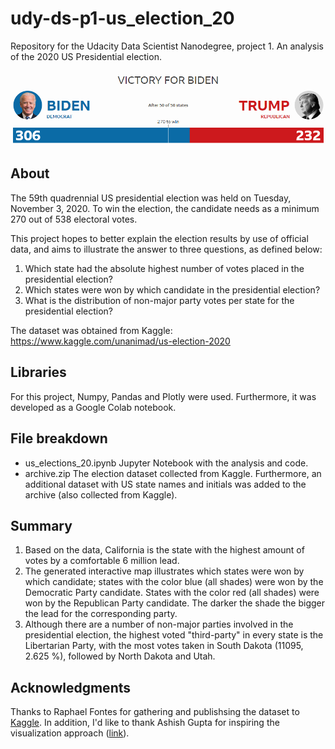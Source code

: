 # udy-ds-p1-us_election_20
Repository for the Udacity Data Scientist Nanodegree, project 1. An analysis of the 2020 US Presidential election.

![Image](us-election-header.png?raw=true)


## About 
The 59th quadrennial US presidential election was held on Tuesday, November 3, 2020. To win the election, the candidate needs as a minimum 270 out of 538 electoral votes. 

This project hopes to better explain the election results by use of official data, and aims to illustrate the answer to three questions, as defined below:

1. Which state had the absolute highest number of votes placed in the presidential election?
2. Which states were won by which candidate in the presidential election? 
3. What is the distribution of non-major party votes per state for the presidential election?

The dataset was obtained from Kaggle: https://www.kaggle.com/unanimad/us-election-2020

## Libraries

For this project, Numpy, Pandas and Plotly were used. Furthermore, it was developed as a Google Colab notebook.

## File breakdown 

* us_elections_20.ipynb
Jupyter Notebook with the analysis and code.
* archive.zip
The election dataset collected from Kaggle. Furthermore, an additional dataset with US state names and initials was added to the archive (also collected from Kaggle). 

## Summary

1. Based on the data, California is the state with the highest amount of votes by a comfortable 6 million lead.
2. The generated interactive map illustrates which states were won by which candidate; states with the color blue (all shades) were won by the Democratic Party candidate. States with the color red (all shades) were won by the Republican Party candidate. The darker the shade the bigger the lead for the corresponding party.
3. Although there are a number of non-major parties involved in the presidential election, the highest voted "third-party" in every state is the Libertarian Party, with the most votes taken in South Dakota (11095, 2.625 %), followed by North Dakota and Utah.

## Acknowledgments
Thanks to Raphael Fontes for gathering and publishsing the dataset to [Kaggle](https://www.kaggle.com/unanimad/us-election-2020). In addition, I'd like to thank Ashish Gupta for inspiring the visualization approach ([link](https://www.kaggle.com/roydatascience/us-election-results-2020)).

